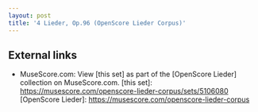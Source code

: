 ```yaml
---
layout: post
title: '4 Lieder, Op.96 (OpenScore Lieder Corpus)'
---
```


## External links

- MuseScore.com: View [this set] as part of the [OpenScore Lieder] collection on MuseScore.com.
[this set]: https://musescore.com/openscore-lieder-corpus/sets/5106080
[OpenScore Lieder]: https://musescore.com/openscore-lieder-corpus
